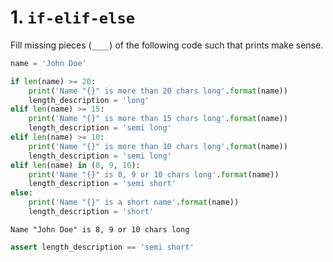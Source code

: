 # 1. `if-elif-else`
Fill missing pieces (`____`) of the following code such that prints make sense.


```python
name = 'John Doe'
```


```python
if len(name) >= 20:
    print('Name "{}" is more than 20 chars long'.format(name))
    length_description = 'long'
elif len(name) >= 15:
    print('Name "{}" is more than 15 chars long'.format(name))
    length_description = 'semi long'
elif len(name) >= 10:
    print('Name "{}" is more than 10 chars long'.format(name))
    length_description = 'semi long'
elif len(name) in (8, 9, 10):
    print('Name "{}" is 8, 9 or 10 chars long'.format(name))
    length_description = 'semi short'
else:
    print('Name "{}" is a short name'.format(name))
    length_description = 'short'
```

    Name "John Doe" is 8, 9 or 10 chars long
    


```python
assert length_description == 'semi short'
```
